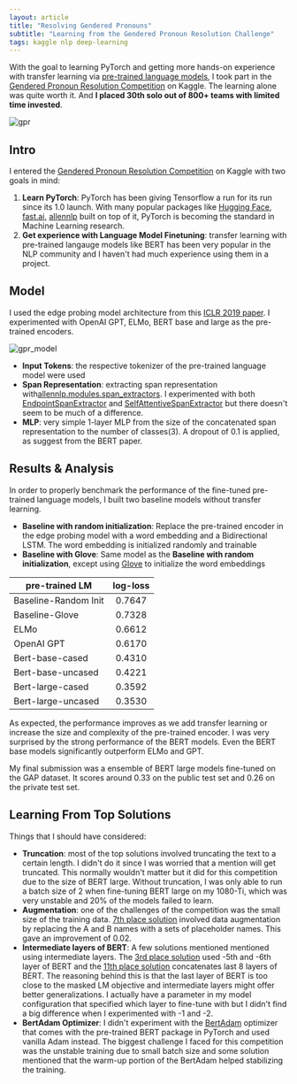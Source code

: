 ```yaml
---
layout: article
title: "Resolving Gendered Pronouns"
subtitle: "Learning from the Gendered Pronoun Resolution Challenge"
tags: kaggle nlp deep-learning
---
```


With the goal to learning PyTorch and getting more hands-on experience with transfer learning via [pre-trained language models](https://sijunhe.github.io/blog/2019/01/20/transfer-learning-in-nlp/), I took part in the [Gendered Pronoun Resolution Competition](https://www.kaggle.com/c/gendered-pronoun-resolution) on Kaggle. The learning alone was quite worth it. And **I placed 30th solo out of 800+ teams with limited time invested**.

![gpr](https://s3-us-west-1.amazonaws.com/sijunhe-blog/kaggle/pronoun_resolution.png)

<!--more-->

## Intro

I entered the [Gendered Pronoun Resolution Competition](https://www.kaggle.com/c/gendered-pronoun-resolution) on Kaggle with two goals in mind:

1. **Learn PyTorch**: PyTorch has been giving Tensorflow a run for its run since its 1.0 launch. With many popular packages like [Hugging Face](https://github.com/huggingface), [fast.ai](https://github.com/fastai/fastai), [allennlp]() built on top of it, PyTorch is becoming the standard in Machine Learning research.
2. **Get experience with Language Model Finetuning**: transfer learning with pre-trained langauge models like BERT has been very popular in the NLP community and I haven't had much experience using them in a project.

## Model

I used the edge probing model architecture from this [ICLR 2019 paper](https://openreview.net/forum?id=SJzSgnRcKX). I experimented with OpenAI GPT, ELMo, BERT base and large as the pre-trained encoders. 

![gpr_model](https://s3-us-west-1.amazonaws.com/sijunhe-blog/plots/post23/gpr_model.png)

- **Input Tokens**: the respective tokenizer of the pre-trained language model were used
- **Span Representation**: extracting span representation with[allennlp.modules.span_extractors](https://allenai.github.io/allennlp-docs/api/allennlp.modules.span_extractors.html). I experimented with both [EndpointSpanExtractor](https://allenai.github.io/allennlp-docs/api/allennlp.modules.span_extractors.html#allennlp.modules.span_extractors.endpoint_span_extractor.EndpointSpanExtractor) and [SelfAttentiveSpanExtractor](https://allenai.github.io/allennlp-docs/api/allennlp.modules.span_extractors.html#allennlp.modules.span_extractors.self_attentive_span_extractor.SelfAttentiveSpanExtractor) but there doesn't seem to be much of a difference.
- **MLP**: very simple 1-layer MLP from the size of the concatenated span representation to the number of classes(3). A dropout of 0.1 is applied, as suggest from the BERT paper.

## Results & Analysis

In order to properly benchmark the performance of the fine-tuned pre-trained language models, I built two baseline models without transfer learning.

- **Baseline with random initialization**: Replace the pre-trained encoder in the edge probing model with a word embedding and a Bidirectional LSTM. The word embedding is initialized randomly and trainable
- **Baseline with Glove**: Same model as the **Baseline with random initialization**, except using [Glove](https://nlp.stanford.edu/projects/glove/) to initialize the word embeddings

| pre-trained LM      | log-loss |
| --------------      |:--------:|
| Baseline-Random Init| 0.7647   |
| Baseline-Glove      | 0.7328   |
| ELMo                | 0.6612   |
| OpenAI GPT          | 0.6170   |
| Bert-base-cased     | 0.4310   |
| Bert-base-uncased   | 0.4221   |
| Bert-large-cased    | 0.3592   |
| Bert-large-uncased  | 0.3530   |

As expected, the performance improves as we add transfer learning or increase the size and complexity of the pre-trained encoder. I was very surprised by the strong performance of the BERT models. Even the BERT base models significantly outperform ELMo and GPT. 

My final submission was a ensemble of BERT large models fine-tuned on the GAP dataset. It scores around 0.33 on the public test set and 0.26 on the private test set.

## Learning From Top Solutions

Things that I should have considered:

- **Truncation**: most of the top solutions involved truncating the text to a certain length. I didn't do it since I was worried that a mention will get truncated. This normally wouldn't matter but it did for this competition due to the size of BERT large. Without truncation, I was only able to run a batch size of 2 when fine-tuning BERT large on my 1080-Ti, which was very unstable and 20% of the models failed to learn.
- **Augmentation**: one of the challenges of the competition was the small size of the training data. [7th place solution](https://www.kaggle.com/c/gendered-pronoun-resolution/discussion/90334) involved data augmentation by replacing the A and B names with a sets of placeholder names. This gave an improvement of 0.02.
- **Intermediate layers of BERT**: A few solutions mentioned mentioned using intermediate layers. The [3rd place solution](https://www.kaggle.com/c/gendered-pronoun-resolution/discussion/90424) used -5th and -6th layer of BERT and the [11th place solution](https://www.kaggle.com/c/gendered-pronoun-resolution/discussion/90483) concatenates last 8 layers of BERT. The reasoning behind this is that the last layer of BERT is too close to the masked LM objective and intermediate layers might offer better generalizations. I actually have a parameter in my model configuration that specified which layer to fine-tune with but I didn't find a big difference when I experimented with -1 and -2. 
- **BertAdam Optimizer**: I didn't experiment with the [BertAdam](https://github.com/huggingface/pytorch-pretrained-BERT/blob/694e2117f33d752ae89542e70b84533c52cb9142/README.md#bertadam) optimizer that comes with the pre-trained BERT package in PyTorch and used vanilla Adam instead. The biggest challenge I faced for this competition was the unstable training due to small batch size and some solution mentioned that the warm-up portion of the BertAdam helped stabilizing the training.
